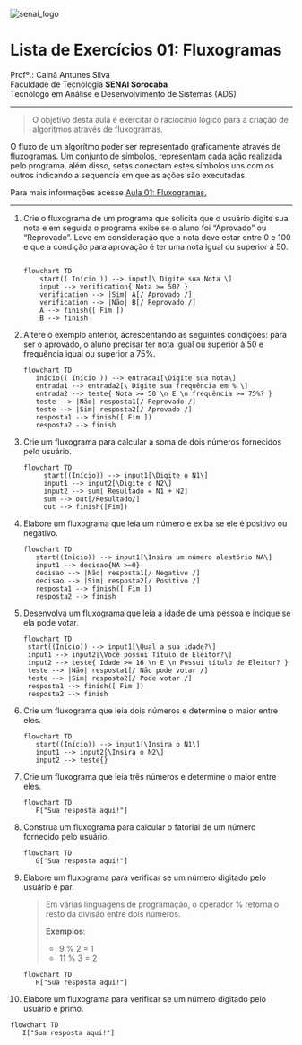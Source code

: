 ![senai_logo](https://transparencia.sp.senai.br/Content/img/logo-senai.png)

# Lista de Exercícios 01: Fluxogramas

Profº.: Cainã Antunes Silva  
Faculdade de Tecnologia **SENAI Sorocaba**  
Tecnólogo em Análise e Desenvolvimento de Sistemas (ADS)
___


> O objetivo desta aula é exercitar o raciocínio lógico para a criação de algoritmos através de fluxogramas.  

O fluxo de um algorítmo poder ser representado graficamente através de fluxogramas. Um conjunto de símbolos, representam cada ação realizada pelo programa, além disso, setas conectam estes símbolos uns com os outros indicando a sequencia em que as ações são executadas.

Para mais informações acesse [Aula 01: Fluxogramas.](https://www.notion.so/cainaantunes/Aula-01-Fluxogramas-188bde521b3b80de90f7dbd9407af71e)

***

1. Crie o fluxograma de um programa que solicita que o usuário digite sua nota e em seguida o programa exibe se o aluno foi “Aprovado” ou “Reprovado”. Leve em consideração que a nota deve estar entre 0 e 100 e que a condição para aprovação é ter uma nota igual ou superior à 50.
   
    ```mermaid
   
    flowchart TD
        start(( Início )) --> input[\ Digite sua Nota \]
        input --> verification{ Nota >= 50? }
        verification --> |Sim| A[/ Aprovado /]
        verification --> |Não| B[/ Reprovado /]
        A --> finish([ Fim ])
        B --> finish
    ```
   
2. Altere o exemplo anterior, acrescentando as seguintes condições: para ser o aprovado, o aluno precisar ter nota igual ou superior à 50 e frequência igual ou superior a 75%.
   
   ```mermaid
   flowchart TD
      inicio(( Início )) --> entrada1[\Digite sua nota\]
      entrada1 --> entrada2[\ Digite sua frequência em % \]
      entrada2 --> teste{ Nota >= 50 \n E \n frequência >= 75%? }
      teste --> |Não| resposta1[/ Reprovado /]
      teste --> |Sim| resposta2[/ Aprovado /]
      resposta1 --> finish([ Fim ])
      resposta2 --> finish
   ```
   
3. Crie um fluxograma para calcular a soma de dois números fornecidos pelo usuário.
   
   ```mermaid
   flowchart TD
        start((Início)) --> input1[\Digite o N1\]
        input1 --> input2[\Digite o N2\]
        input2 --> sum[ Resultado = N1 + N2]
        sum --> out[/Resultado/]
        out --> finish([Fim])      
   ```
   
4. Elabore um fluxograma que leia um número e exiba se ele é positivo ou negativo.
   
   ```mermaid
   flowchart TD
      start((Início)) --> input1[\Insira um número aleatório NA\]
      input1 --> decisao{NA >=0}
      decisao --> |Não| resposta1[/ Negativo /]
      decisao --> |Sim| resposta2[/ Positivo /]
      resposta1 --> finish([ Fim ])
      resposta2 --> finish
   ```
   
5. Desenvolva um fluxograma que leia a idade de uma pessoa e indique se ela pode votar.
   
   ```mermaid
   flowchart TD
    start((Início)) --> input1[\Qual a sua idade?\]
    input1 --> input2[\Você possui Título de Eleitor?\]
    input2 --> teste{ Idade >= 16 \n E \n Possui título de Eleitor? }
    teste --> |Não| resposta1[/ Não pode votar /]
    teste --> |Sim| resposta2[/ Pode votar /]
    resposta1 --> finish([ Fim ])
    resposta2 --> finish
   ```
   
6. Crie um fluxograma que leia dois números e determine o maior entre eles.
   
   ```mermaid
   flowchart TD
      start((Início)) --> input1[\Insira o N1\]
      input1 --> input2[\Insira o N2\]
      input2 --> teste{}
   ```
   
7. Crie um fluxograma que leia três números e determine o maior entre eles.
   
   ```mermaid
   flowchart TD
      F["Sua resposta aqui!"]
   ```
   
8. Construa um fluxograma para calcular o fatorial de um número fornecido pelo usuário.
   
   ```mermaid
   flowchart TD
      G["Sua resposta aqui!"]
   ```
   
9. Elabore um fluxograma para verificar se um número digitado pelo usuário é par.
   
   > Em várias linguagens de programação, o operador % retorna o resto da divisão entre dois números.    
   > 
   >**Exemplos**:  
   > - 9 % 2 = 1  
   > - 11 % 3 = 2
   
   ```mermaid
   flowchart TD
      H["Sua resposta aqui!"]
   ```
   
10. Elabore um fluxograma para verificar se um número digitado pelo usuário é primo.
   
   ```mermaid
   flowchart TD
      I["Sua resposta aqui!"]
   ```